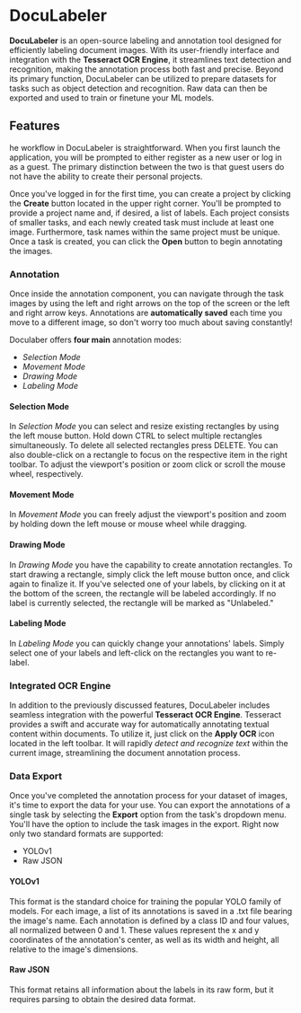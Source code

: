 # DocuLabeler
**DocuLabeler** is an open-source labeling and annotation tool designed for efficiently labeling document images. With its user-friendly interface and integration with the **Tesseract OCR Engine**, it streamlines text detection and recognition, making the annotation 
process both fast and precise. Beyond its primary function, DocuLabeler can be utilized to prepare datasets for tasks such as object detection and recognition. Raw data can then be exported and used to train or finetune your ML models.

## Features
he workflow in DocuLabeler is straightforward. When you first launch the application, you will be prompted to either register as a new user or log in as a guest. The primary distinction between the two is that guest users do not have the ability to create their personal 
projects. <br>

Once you've logged in for the first time, you can create a project by clicking the **Create** button located in the upper right corner. You'll be prompted to provide a project name and, if desired, a list of labels.  Each project consists of smaller tasks, and each newly created task must include at least one image. Furthermore, task names within the same project must be unique. Once a task is created, you can click the **Open** button to begin annotating the images.<br>
### Annotation
Once inside the annotation component, you can navigate through the task images by using the left and right arrows on the top of the screen or the left and right arrow keys. Annotations are **automatically saved** each time you move to a different image, so don't worry too much about saving constantly! <br>

Doculaber offers **four main** annotation modes:

- *Selection Mode*
- *Movement Mode*
- *Drawing Mode*
- *Labeling Mode*

#### Selection Mode
In *Selection Mode*  you can select and resize existing rectangles by using the left mouse button. Hold down CTRL to select multiple rectangles simultaneously. To delete all selected rectangles press DELETE. You can also double-click on a rectangle to focus on the respective item in the right toolbar. To adjust the viewport's position or zoom click or scroll the mouse wheel, respectively.

#### Movement Mode
In *Movement Mode* you can freely adjust the viewport's position and zoom by holding down the left mouse or mouse wheel while dragging.

#### Drawing Mode
In *Drawing Mode* you have the capability to create annotation rectangles. To start drawing a rectangle, simply click the left mouse button once, and click again to finalize it. If you've selected one of your labels, by clicking on it at the bottom of the screen, the rectangle will be labeled accordingly. If no label is currently selected, the rectangle will be marked as "Unlabeled."

#### Labeling Mode
In *Labeling Mode* you can quickly change your annotations' labels. Simply select one of your labels and left-click on the rectangles you want to re-label.
<br>
### Integrated OCR Engine
In addition to the previously discussed features, DocuLabeler includes seamless integration with the powerful **Tesseract OCR Engine**. Tesseract provides a swift and accurate way for automatically annotating textual content within documents. To utilize it, just click on the **Apply OCR** icon located in the left toolbar. It will rapidly *detect and recognize text* within the current image, streamlining the document annotation process. 

### Data Export
Once you've completed the annotation process for your dataset of images, it's time to export the data for your use. You can export the annotations of a single task by selecting the **Export** option from the task's dropdown menu. You'll have the option to include the task images in the export. Right now only two standard formats are supported:
- YOLOv1
- Raw JSON

#### YOLOv1
This format is the standard choice for training the popular YOLO family of models. For each image, a list of its annotations is saved in a .txt file bearing the image's name. Each annotation is defined by a class ID and four values, all normalized between 0 and 1. These values represent the x and y coordinates of the annotation's center, as well as its width and height, all relative to the image's dimensions.
#### Raw JSON
This format retains all information about the labels in its raw form, but it requires parsing to obtain the desired data format. 
  



  
